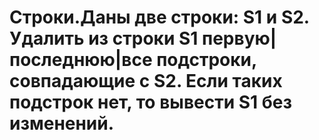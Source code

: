 ﻿# Строки.Даны две строки: S1 и S2. Удалить из строки S1 первую|последнюю|все подстроки, совпадающие с S2. Если таких подстрок нет, то вывести S1 без изменений. 